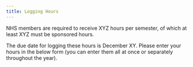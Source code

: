 ```yaml
---
title: Logging Hours
---
```


NHS members are required to receive XYZ hours per semester, of which at least XYZ must be sponsored hours.

The due date for logging these hours is December XY. Please enter your hours in the below form (you can enter them all at once or separately throughout the year).
